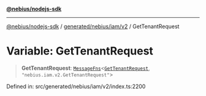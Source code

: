 [**@nebius/nodejs-sdk**](../../../../../README.md)

---

[@nebius/nodejs-sdk](../../../../../README.md) / [generated/nebius/iam/v2](../README.md) / GetTenantRequest

# Variable: GetTenantRequest

> **GetTenantRequest**: [`MessageFns`](../../../../../runtime/protos/core/interfaces/MessageFns.md)\<[`GetTenantRequest`](../interfaces/GetTenantRequest.md), `"nebius.iam.v2.GetTenantRequest"`\>

Defined in: src/generated/nebius/iam/v2/index.ts:2200
